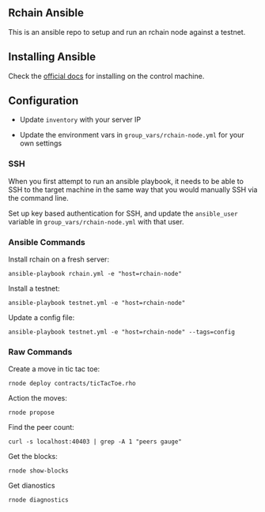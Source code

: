 ## Rchain Ansible

This is an ansible repo to setup and run an rchain node against a testnet.

## Installing Ansible

Check the [official docs](http://docs.ansible.com/ansible/latest/installation_guide/intro_installation.html#installing-the-control-machine) for installing on the control machine.

## Configuration

- Update `inventory` with your server IP

- Update the environment vars in `group_vars/rchain-node.yml` for your own settings

### SSH

When you first attempt to run an ansible playbook, it needs to be able to SSH to the target machine in the same way that you would manually SSH via the command line.

Set up key based authentication for SSH, and update the `ansible_user` variable in `group_vars/rchain-node.yml` with that user.

### Ansible Commands

Install rchain on a fresh server:

```
ansible-playbook rchain.yml -e "host=rchain-node"
```

Install a testnet:

```
ansible-playbook testnet.yml -e "host=rchain-node"
```

Update a config file:

```
ansible-playbook testnet.yml -e "host=rchain-node" --tags=config
```

### Raw Commands

Create a move in tic tac toe:

```
rnode deploy contracts/ticTacToe.rho
```

Action the moves:

```
rnode propose
```

Find the peer count:

```
curl -s localhost:40403 | grep -A 1 "peers gauge"
```

Get the blocks:

```
rnode show-blocks
```

Get dianostics

```
rnode diagnostics
```
